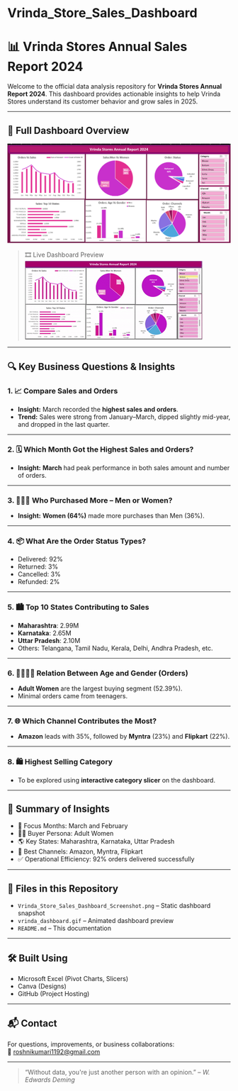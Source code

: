 # Vrinda_Store_Sales_Dashboard
# 📊 Vrinda Stores Annual Sales Report 2024

Welcome to the official data analysis repository for **Vrinda Stores Annual Report 2024**. This dashboard provides actionable insights to help Vrinda Stores understand its customer behavior and grow sales in 2025.

---

## 🧾 Full Dashboard Overview

![Vrinda Store Dashboard](./Vrinda_Store_Sales_Dashboard_Screenshot%20.png)

> 🎞️ Live Dashboard Preview  
![Vrinda Store Dashboard GIF](./vrinda_dashboard.gif)

---

## 🔍 Key Business Questions & Insights

### 1. 📈 Compare Sales and Orders
- **Insight:** March recorded the **highest sales and orders**.
- **Trend:** Sales were strong from January–March, dipped slightly mid-year, and dropped in the last quarter.

---

### 2. 🗓️ Which Month Got the Highest Sales and Orders?
- **Insight:** **March** had peak performance in both sales amount and number of orders.

---

### 3. 🧑‍🤝‍🧑 Who Purchased More – Men or Women?
- **Insight:** **Women (64%)** made more purchases than Men (36%).

---

### 4. 📦 What Are the Order Status Types?
- Delivered: 92%  
- Returned: 3%  
- Cancelled: 3%  
- Refunded: 2%

---

### 5. 🏙️ Top 10 States Contributing to Sales
- **Maharashtra**: 2.99M  
- **Karnataka**: 2.65M  
- **Uttar Pradesh**: 2.10M  
- Others: Telangana, Tamil Nadu, Kerala, Delhi, Andhra Pradesh, etc.

---

### 6. 👨‍👩‍👧‍👦 Relation Between Age and Gender (Orders)
- **Adult Women** are the largest buying segment (52.39%).
- Minimal orders came from teenagers.

---

### 7. 🌐 Which Channel Contributes the Most?
- **Amazon** leads with 35%, followed by **Myntra** (23%) and **Flipkart** (22%).

---

### 8. 🛍️ Highest Selling Category
- To be explored using **interactive category slicer** on the dashboard.

---

## 🧠 Summary of Insights

- 📅 Focus Months: March and February
- 🧍‍♀️ Buyer Persona: Adult Women
- 🌎 Key States: Maharashtra, Karnataka, Uttar Pradesh
- 🛒 Best Channels: Amazon, Myntra, Flipkart
- ✅ Operational Efficiency: 92% orders delivered successfully

---

## 📁 Files in this Repository

- `Vrinda_Store_Sales_Dashboard_Screenshot.png` – Static dashboard snapshot  
- `vrinda_dashboard.gif` – Animated dashboard preview  
- `README.md` – This documentation

---

## 🛠️ Built Using

- Microsoft Excel (Pivot Charts, Slicers)
- Canva (Designs)
- GitHub (Project Hosting)

---

## 📬 Contact

For questions, improvements, or business collaborations:  
📧 roshnikumari1192@gmail.com  

---

> “Without data, you're just another person with an opinion.” – *W. Edwards Deming*
